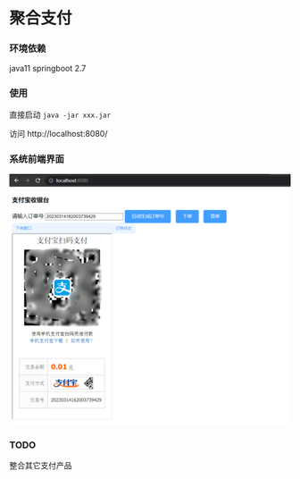 # 聚合支付

### 环境依赖
java11
springboot 2.7

### 使用
直接启动 
`java -jar xxx.jar`

访问 http://localhost:8080/

### 系统前端界面

![](images/index.png)


### TODO
整合其它支付产品
